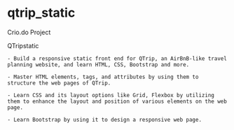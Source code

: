 # qtrip_static
Crio.do Project

QTripstatic

    - Build a responsive static front end for QTrip, an AirBnB-like travel planning website, and learn HTML, CSS, Bootstrap and more.
    
    - Master HTML elements, tags, and attributes by using them to structure the web pages of QTrip.
    
    - Learn CSS and its layout options like Grid, Flexbox by utilizing them to enhance the layout and position of various elements on the web page.
    
    - Learn Bootstrap by using it to design a responsive web page.
